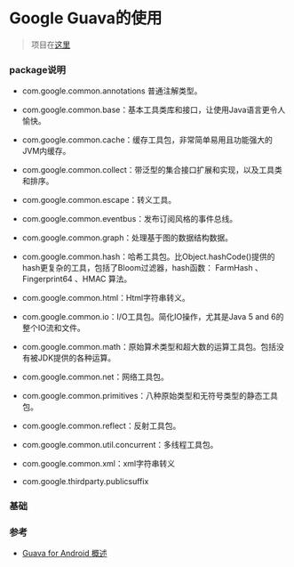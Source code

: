 # Google Guava的使用
> 项目在[这里](https://github.com/google/guava)

### package说明
* com.google.common.annotations
普通注解类型。

* com.google.common.base：基本工具类库和接口，让使用Java语言更令人愉快。

* com.google.common.cache：缓存工具包，非常简单易用且功能强大的JVM内缓存。

* com.google.common.collect：带泛型的集合接口扩展和实现，以及工具类和排序。

* com.google.common.escape：转义工具。

* com.google.common.eventbus：发布订阅风格的事件总线。

* com.google.common.graph：处理基于图的数据结构数据。

* com.google.common.hash：哈希工具包。比Object.hashCode()提供的hash更复杂的工具，包括了Bloom过滤器，hash函数： FarmHash 、Fingerprint64 、HMAC 算法。

* com.google.common.html：Html字符串转义。

* com.google.common.io：I/O工具包。简化IO操作，尤其是Java 5 and 6的整个IO流和文件。

* com.google.common.math：原始算术类型和超大数的运算工具包。包括没有被JDK提供的各种运算。

* com.google.common.net：网络工具包。

* com.google.common.primitives：八种原始类型和无符号类型的静态工具包。

* com.google.common.reflect：反射工具包。

* com.google.common.util.concurrent：多线程工具包。

* com.google.common.xml：xml字符串转义

* com.google.thirdparty.publicsuffix

### 基础


### 参考
* [Guava for Android 概述](https://www.jianshu.com/p/e88aee2e6efc)